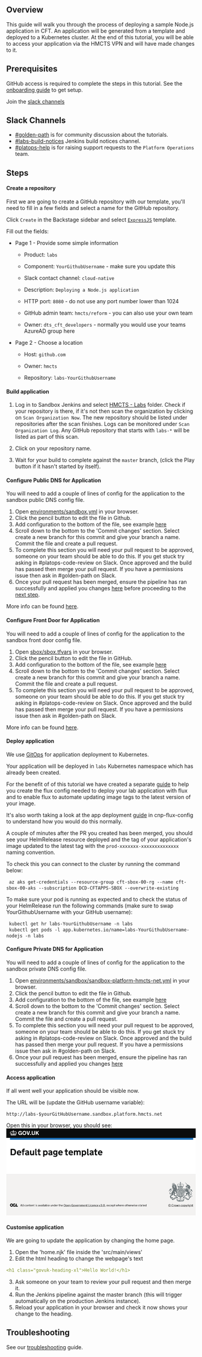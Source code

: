 ## Overview
This guide will walk you through the process of deploying a sample Node.js application in CFT.
An application will be generated from a template and deployed to a Kubernetes cluster.
At the end of this tutorial, you will be able to access your application via the HMCTS VPN and will have made changes to it.

## Prerequisites
GitHub access is required to complete the steps in this tutorial. See the [onboarding guide](https://hmcts.github.io/onboarding/team/github.html#github) to get setup.

Join the [slack channels](https://github.com/hmcts/golden-path-nodejs/blob/master/docs/index.md#slack-channels)

## Slack Channels

- [#golden-path](https://hmcts-reform.slack.com/app_redirect?channel=golden-path) is for community discussion about the tutorials.
- [#labs-build-notices](https://hmcts-reform.slack.com/app_redirect?channel=labs-build-notices) Jenkins build notices channel.
- [#platops-help](https://hmcts-reform.slack.com/app_redirect?channel=platops-help) is for raising support requests to the `Platform Operations` team.

## Steps

#### Create a repository
First we are going to create a GitHub repository with our template, you'll need to fill in a few fields and select a name for the GitHub repository.

Click `Create` in the Backstage sidebar and select [`ExpressJS`](https://backstage.platform.hmcts.net/create) template. 

   Fill out the fields:
   
   
- Page 1 - Provide some simple information
   - Product:                       `labs`
      
   - Component:                     `YourGithubUsername` - make sure you update this

   - Slack contact channel:         `cloud-native`
      
   - Description:                   `Deploying a Node.js application`

   - HTTP port:                     `8080` - do not use any port number lower than 1024

   - GitHub admin team:             `hmcts/reform` - you can also use your own team

   - Owner:                         `dts_cft_developers` - normally you would use your teams AzureAD group here
    
- Page 2 - Choose a location
   - Host:                          `github.com`
   
   - Owner:                         `hmcts`
   
   - Repository:                    `labs-YourGithubUsername`

#### Build application

1. Log in to Sandbox Jenkins and select [HMCTS - Labs](https://sandbox-build.platform.hmcts.net/job/HMCTS_Sandbox_LABS/) folder. Check if your repository is there, if it's not then scan the organization by clicking on `Scan Organization Now`.
The new repository should be listed under repositories after the scan finishes.
Logs can be monitored under `Scan Organization Log`.
Any GitHub repository that starts with `labs-*` will be listed as part of this scan.

2. Click on your repository name.

3. Wait for your build to complete against the `master` branch, (click the Play button if it hasn't started by itself).

#### Configure Public DNS for Application
You will need to add a couple of lines of config for the application to the sandbox public DNS config file.
1. Open [environments/sandbox.yml](https://github.com/hmcts/azure-public-dns/blob/master/environments/sandbox.yml) in your browser.
2. Click the pencil button to edit the file in Github.
3. Add configuration to the bottom of the file, see example [here](https://github.com/hmcts/azure-public-dns/pull/716/files)
4. Scroll down to the bottom to the 'Commit changes' section. Select create a new branch for this commit and give your branch a name. Commit the file and create a pull request.
5. To complete this section you will need your pull request to be approved, someone on your team should be able to do this. If you get stuck try asking in #platops-code-review on Slack. Once approved and the build has passed then merge your pull request. If you have a permissions issue then ask in #golden-path on Slack.
6. Once your pull request has been merged, ensure the pipeline has ran successfully and applied you changes [here](https://dev.azure.com/hmcts/PlatformOperations/_build?definitionId=278&_a=summary) before proceeding to the [next step](https://github.com/hmcts/golden-path-nodejs/blob/DTSPO-5507-DocumentingNodejsGoldenPath/docs/index.md#configure-front-door-for-application).

More info can be found [here](https://hmcts.github.io/ways-of-working/path-to-live/public-dns.html#public-dns). 

#### Configure Front Door for Application
You will need to add a couple of lines of config for the application to the sandbox front door config file.
1. Open [sbox/sbox.tfvars](https://github.com/hmcts/azure-platform-terraform/blob/master/environments/sbox/sbox.tfvars) in your browser.
2. Click the pencil button to edit the file in GitHub.
3. Add configuration to the bottom of the file, see example [here](https://github.com/hmcts/azure-platform-terraform/blob/acb0c544127d136c14f0f1d15ba24f79132a9b60/environments/sbox/sbox.tfvars#L396)
4. Scroll down to the bottom to the 'Commit changes' section. Select create a new branch for this commit and give your branch a name. Commit the file and create a pull request.
5. To complete this section you will need your pull request to be approved, someone on your team should be able to do this. If you get stuck try asking in #platops-code-review on Slack. Once approved and the build has passed then merge your pull request. If you have a permissions issue then ask in #golden-path on Slack.

More info can be found [here](https://hmcts.github.io/ways-of-working/path-to-live/front-door.html#purpose). 

#### Deploy application
We use [GitOps](https://www.weave.works/technologies/gitops/) for application deployment to Kubernetes.

Your application will be deployed in `labs` Kubernetes namespace which has already been created.

For the benefit of of this tutorial we have created a separate [guide](https://github.com/hmcts/cnp-flux-config/blob/master/labs/README.md#creating-the-flux-config-for-your-lab-application) to help you create the flux config needed to deploy your lab application with flux and to enable flux to automate updating image tags to the latest version of your image.

It's also worth taking a look at the app deployment [guide](https://github.com/hmcts/cnp-flux-config/blob/master/docs/app-deployment-v2.md#application) in cnp-flux-config to understand how you would do this normally.

A couple of minutes after the PR you created has been merged, you should see your HelmRelease resource deployed and the tag of your application's image updated to the latest tag with the `prod-xxxxxxx-xxxxxxxxxxxxxx` naming convention.

To check this you can connect to the cluster by running the command below:

```command
 az aks get-credentials --resource-group cft-sbox-00-rg --name cft-sbox-00-aks --subscription DCD-CFTAPPS-SBOX --overwrite-existing
```

To make sure your pod is running as expected and to check the status of your HelmRelease run the following commands (make sure to swap YourGithubUsername with your GitHub username):

```command
 kubectl get hr labs-YourGithubUsername -n labs
 kubectl get pods -l app.kubernetes.io/name=labs-YourGithubUsername-nodejs -n labs
```

#### Configure Private DNS for Application
You will need to add a couple of lines of config for the application to the sandbox private DNS config file.
1. Open [environments/sandbox/sandbox-platform-hmcts-net.yml](https://github.com/hmcts/azure-private-dns/blob/master/environments/sandbox/sandbox-platform-hmcts-net.yml) in your browser.
2. Click the pencil button to edit the file in Github.
3. Add configuration to the bottom of the file, see example [here](https://github.com/hmcts/azure-private-dns/pull/326/files)
4. Scroll down to the bottom to the 'Commit changes' section. Select create a new branch for this commit and give your branch a name. Commit the file and create a pull request.
5. To complete this section you will need your pull request to be approved, someone on your team should be able to do this. If you get stuck try asking in #platops-code-review on Slack. Once approved and the build has passed then merge your pull request. If you have a permissions issue then ask in #golden-path on Slack.
6. Once your pull request has been merged, ensure the pipeline has ran successfully and applied you changes [here](https://dev.azure.com/hmcts/CNP/_build?definitionId=321)


#### Access application
If all went well your application should be visible now.

The URL will be (update the GitHub username variable):
   ```
   http://labs-$yourGitHubUsername.sandbox.platform.hmcts.net
   ```  

Open this in your browser, you should see:
![Default Page Template](https://github.com/hmcts/golden-path-nodejs/blob/DTSPO-5507-DocumentingNodejsGoldenPath/images/DefaultPageTemplate.png)

#### Customise application
We are going to update the application by changing the home page.
1. Open the 'home.njk' file inside the 'src/main/views'
2. Edit the html heading to change the webpage's text
  ```yaml
  <h1 class="govuk-heading-xl">Hello World!</h1>
   ```
3. Ask someone on your team to review your pull request and then merge it.
4. Run the Jenkins pipeline against the master branch (this will trigger automatically on the production Jenkins instance).
6. Reload your application in your browser and check it now shows your change to the heading.


## Troubleshooting
See our [troubleshooting](https://hmcts.github.io/ways-of-working/troubleshooting/#troubleshooting-issues) guide.
        